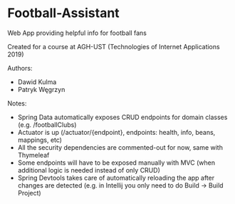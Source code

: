 # Football-Assistant
Web App providing helpful info for football fans

Created for a course at AGH-UST (Technologies of Internet Applications 2019)

Authors:
- Dawid Kulma
- Patryk Węgrzyn


Notes:
- Spring Data automatically exposes CRUD endpoints for domain classes (e.g. /footballClubs)
- Actuator is up (/actuator/{endpoint}, endpoints: health, info, beans, mappings, etc)
- All the security dependencies are commented-out for now, same with Thymeleaf
- Some endpoints will have to be exposed manually with MVC (when additional logic is needed instead of only CRUD)
- Spring Devtools takes care of automatically reloading the app after changes are detected (e.g. in Intellij you only need to do Build -> Build Project)
